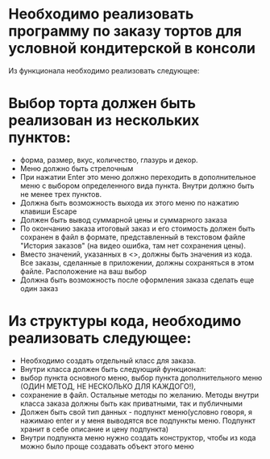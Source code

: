 # Необходимо реализовать программу по заказу тортов для условной кондитерской в консоли
Из функционала необходимо реализовать следующее:

# Выбор торта должен быть реализован из нескольких пунктов:
- форма, размер, вкус, количество, глазурь и декор. 
- Меню должно быть стрелочным
- При нажатии Enter это меню должно переходить в дополнительное меню с выбором определенного вида пункта. Внутри должно быть не менее трех пунктов.
- Должна быть возможность выхода их этого меню по нажатию клавиши Escape
- Должен быть вывод суммарной цены и суммарного заказа
- По окончанию заказа итоговый заказ и его стоимость должен быть сохранен в файл в формате, представленный в текстовом файле "История заказов" (на видео ошибка, там нет сохранения цены).
- Вместо значений, указанных в <>, должны быть значения из кода. Все заказы, сделанные в приложении,
    должны сохраняться в этом файле. Расположение на ваш выбор
- Должна быть возможность после оформления заказа сделать еще один заказ
 
# Из структуры кода, необходимо реализовать следующее:
- Необходимо создать отдельный класс для заказа.
- Внутри класса должен быть следующий функционал:
- выбор пункта основного меню, выбор пункта дополнительного меню (ОДИН МЕТОД, НЕ НЕСКОЛЬКО ДЛЯ КАЖДОГО!),
- сохранение в файл. Остальные методы по желанию. Методы внутри класса заказа должны быть как приватными, так и публичными
- Должен быть свой тип данных - подпункт меню(условно говоря, я нажимаю enter и у меня выводятся все подпункты меню. Подпункт хранит в себе описание и цену подпункта)
- Внутри подпункта меню нужно создать конструктор, чтобы из кода можно было проще создавать объект этого меню
